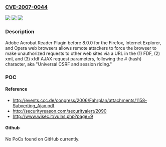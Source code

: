 ### [CVE-2007-0044](https://cve.mitre.org/cgi-bin/cvename.cgi?name=CVE-2007-0044)
![](https://img.shields.io/static/v1?label=Product&message=n%2Fa&color=blue)
![](https://img.shields.io/static/v1?label=Version&message=n%2Fa&color=blue)
![](https://img.shields.io/static/v1?label=Vulnerability&message=n%2Fa&color=brighgreen)

### Description

Adobe Acrobat Reader Plugin before 8.0.0 for the Firefox, Internet Explorer, and Opera web browsers allows remote attackers to force the browser to make unauthorized requests to other web sites via a URL in the (1) FDF, (2) xml, and (3) xfdf AJAX request parameters, following the # (hash) character, aka "Universal CSRF and session riding."

### POC

#### Reference
- http://events.ccc.de/congress/2006/Fahrplan/attachments/1158-Subverting_Ajax.pdf
- http://securityreason.com/securityalert/2090
- http://www.wisec.it/vulns.php?page=9

#### Github
No PoCs found on GitHub currently.

